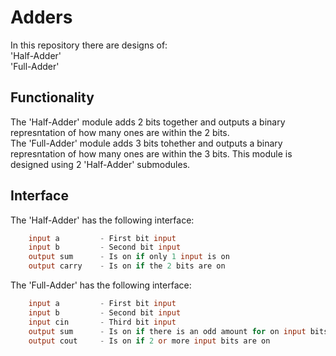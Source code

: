 # Adders

In this repository there are designs of:  
'Half-Adder'  
'Full-Adder'  

## Functionality

The 'Half-Adder' module adds 2 bits together and outputs a binary represntation of how many ones are within the 2 bits.  
The 'Full-Adder' module adds 3 bits tohether and outputs a binary represntation of how many ones are within the 3 bits. This module is designed using 2 'Half-Adder' submodules.  

## Interface
The 'Half-Adder' has the following interface:
```verilog
    input a         - First bit input
    input b         - Second bit input
    output sum      - Is on if only 1 input is on
    output carry    - Is on if the 2 bits are on
```  
The 'Full-Adder' has the following interface:
```verilog
    input a         - First bit input
    input b         - Second bit input
    input cin       - Third bit input
    output sum      - Is on if there is an odd amount for on input bits
    output cout     - Is on if 2 or more input bits are on
```  
